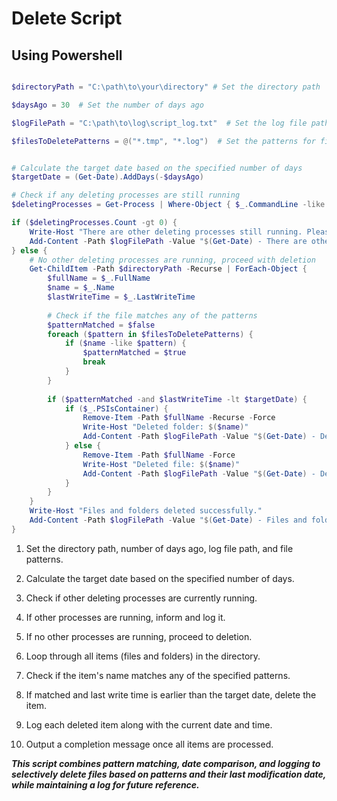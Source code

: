 # Delete Script

## Using Powershell

```powershell

$directoryPath = "C:\path\to\your\directory" # Set the directory path

$daysAgo = 30  # Set the number of days ago

$logFilePath = "C:\path\to\log\script_log.txt"  # Set the log file path

$filesToDeletePatterns = @("*.tmp", "*.log")  # Set the patterns for files to delete


# Calculate the target date based on the specified number of days
$targetDate = (Get-Date).AddDays(-$daysAgo)

# Check if any deleting processes are still running
$deletingProcesses = Get-Process | Where-Object { $_.CommandLine -like "*Remove-Item -Path '$directoryPath\*'" }

if ($deletingProcesses.Count -gt 0) {
    Write-Host "There are other deleting processes still running. Please wait for them to finish."
    Add-Content -Path $logFilePath -Value "$(Get-Date) - There are other deleting processes still running."
} else {
    # No other deleting processes are running, proceed with deletion
    Get-ChildItem -Path $directoryPath -Recurse | ForEach-Object {
        $fullName = $_.FullName
        $name = $_.Name
        $lastWriteTime = $_.LastWriteTime
        
        # Check if the file matches any of the patterns
        $patternMatched = $false
        foreach ($pattern in $filesToDeletePatterns) {
            if ($name -like $pattern) {
                $patternMatched = $true
                break
            }
        }
        
        if ($patternMatched -and $lastWriteTime -lt $targetDate) {
            if ($_.PSIsContainer) {
                Remove-Item -Path $fullName -Recurse -Force
                Write-Host "Deleted folder: $($name)"
                Add-Content -Path $logFilePath -Value "$(Get-Date) - Deleted folder: $($name)"
            } else {
                Remove-Item -Path $fullName -Force
                Write-Host "Deleted file: $($name)"
                Add-Content -Path $logFilePath -Value "$(Get-Date) - Deleted file: $($name)"
            }
        }
    }
    Write-Host "Files and folders deleted successfully."
    Add-Content -Path $logFilePath -Value "$(Get-Date) - Files and folders deleted successfully."
}


```

1. Set the directory path, number of days ago, log file path, and file patterns.

2. Calculate the target date based on the specified number of days.

3. Check if other deleting processes are currently running.

4. If other processes are running, inform and log it.

5. If no other processes are running, proceed to deletion.

6. Loop through all items (files and folders) in the directory.

7. Check if the item's name matches any of the specified patterns.

8. If matched and last write time is earlier than the target date, delete the item.

9. Log each deleted item along with the current date and time.

10. Output a completion message once all items are processed.

***This script combines pattern matching, date comparison, and logging to selectively delete files based on patterns and their last modification date, while maintaining a log for future reference.***